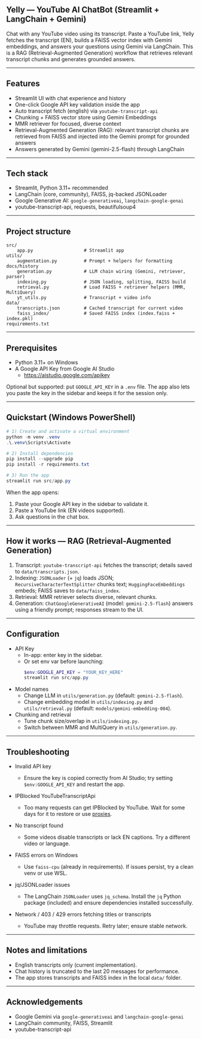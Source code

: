 ## Yelly — YouTube AI ChatBot (Streamlit + LangChain + Gemini)

Chat with any YouTube video using its transcript. Paste a YouTube link, Yelly fetches the transcript (EN), builds a FAISS vector index with Gemini embeddings, and answers your questions using Gemini via LangChain. This is a RAG (Retrieval-Augmented Generation) workflow that retrieves relevant transcript chunks and generates grounded answers.

---

## Features

- Streamlit UI with chat experience and history
- One-click Google API key validation inside the app
- Auto transcript fetch (english) via `youtube-transcript-api`
- Chunking + FAISS vector store using Gemini Embeddings
- MMR retriever for focused, diverse context
- Retrieval-Augmented Generation (RAG): relevant transcript chunks are retrieved from FAISS and injected into the Gemini prompt for grounded answers
- Answers generated by Gemini (gemini-2.5-flash) through LangChain

---

## Tech stack

- Streamlit, Python 3.11+ recommended
- LangChain (core, community), FAISS, jq-backed JSONLoader
- Google Generative AI: `google-generativeai`, `langchain-google-genai`
- youtube-transcript-api, requests, beautifulsoup4

---

## Project structure

```
src/
	app.py                   # Streamlit app
utils/
	augmentation.py          # Prompt + helpers for formatting docs/history
	generation.py            # LLM chain wiring (Gemini, retriever, parser)
	indexing.py              # JSON loading, splitting, FAISS build
	retrieval.py             # Load FAISS + retriever helpers (MMR, MultiQuery)
	yt_utils.py              # Transcript + video info
data/
	transcripts.json         # Cached transcript for current video
	faiss_index/             # Saved FAISS index (index.faiss + index.pkl)
requirements.txt
```

---

## Prerequisites

- Python 3.11+ on Windows
- A Google API Key from Google AI Studio
	- https://aistudio.google.com/apikey

Optional but supported: put `GOOGLE_API_KEY` in a `.env` file. The app also lets you paste the key in the sidebar and keeps it for the session only.

---

## Quickstart (Windows PowerShell)

```powershell
# 1) Create and activate a virtual environment
python -m venv .venv
.\.venv\Scripts\Activate

# 2) Install dependencies
pip install --upgrade pip
pip install -r requirements.txt

# 3) Run the app
streamlit run src/app.py
```

When the app opens:
1. Paste your Google API key in the sidebar to validate it.
2. Paste a YouTube link (EN videos supported).
3. Ask questions in the chat box.

---

## How it works — RAG (Retrieval-Augmented Generation)

1. Transcript: `youtube-transcript-api` fetches the transcript; details saved to `data/transcripts.json`.
2. Indexing: `JSONLoader` (+ `jq`) loads JSON; `RecursiveCharacterTextSplitter` chunks text; `HuggingFaceEmbeddings` embeds; FAISS saves to `data/faiss_index`.
3. Retrieval: MMR retriever selects diverse, relevant chunks.
4. Generation: `ChatGoogleGenerativeAI` (model: `gemini-2.5-flash`) answers using a friendly prompt; responses stream to the UI.

---

## Configuration

- API Key
	- In-app: enter key in the sidebar.
	- Or set env var before launching:
		```powershell
		$env:GOOGLE_API_KEY = "YOUR_KEY_HERE"
		streamlit run src/app.py
		```
- Model names
	- Change LLM in `utils/generation.py` (default: `gemini-2.5-flash`).
	- Change embedding model in `utils/indexing.py` and `utils/retrieval.py` (default: `models/gemini-embedding-004`).
- Chunking and retrieval
	- Tune chunk size/overlap in `utils/indexing.py`.
	- Switch between MMR and MultiQuery in `utils/generation.py`.

---

## Troubleshooting

- Invalid API key
	- Ensure the key is copied correctly from AI Studio; try setting `$env:GOOGLE_API_KEY` and restart the app.

- IPBlocked YouTubeTranscriptApi
	- Too many requests can get IPBlocked by YouTube. Wait for some days for it to restore or use [proxies](https://github.com/jdepoix/youtube-transcript-api?tab=readme-ov-file#working-around-ip-bans-requestblocked-or-ipblocked-exception).

- No transcript found
	- Some videos disable transcripts or lack EN captions. Try a different video or language.

- FAISS errors on Windows
	- Use `faiss-cpu` (already in requirements). If issues persist, try a clean venv or use WSL.

- jq/JSONLoader issues
	- The LangChain `JSONLoader` uses `jq_schema`. Install the `jq` Python package (included) and ensure dependencies installed successfully.

- Network / 403 / 429 errors fetching titles or transcripts
	- YouTube may throttle requests. Retry later; ensure stable network.

---

## Notes and limitations

- English transcripts only (current implementation).
- Chat history is truncated to the last 20 messages for performance.
- The app stores transcripts and FAISS index in the local `data/` folder.

---

## Acknowledgements

- Google Gemini via `google-generativeai` and `langchain-google-genai`
- LangChain community, FAISS, Streamlit
- youtube-transcript-api
